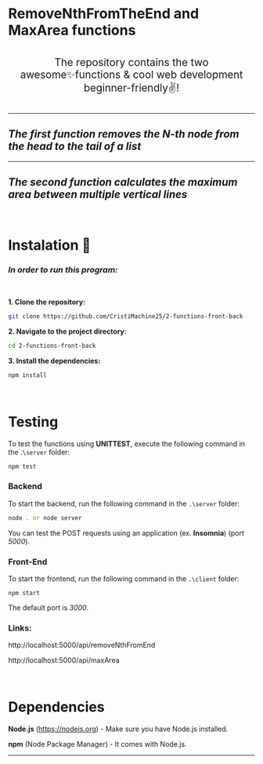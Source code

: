 # RemoveNthFromTheEnd and MaxArea functions
<br>
<div align= "center" style="font-size: 150%;">
    The repository contains the two awesome✨functions & cool web development
    beginner-friendly✌️!
</div>
<br>

-----------

## *The first function removes the N-th node from the head to the tail of a list*
---
## *The second function calculates the maximum area between multiple vertical lines*
<br />

# Instalation 🦾

### *In order to run this program:*
<br />

**1. Clone the repository:**

   ```bash
   git clone https://github.com/CristiMachine25/2-functions-front-back
   ```
**2. Navigate to the project directory:**

```bash
cd 2-functions-front-back
```
**3. Install the dependencies:**
```bash
npm install
```
<br />

# Testing

 To test the functions using **UNITTEST**, execute the following command in the .`\server` folder:
```javascript
npm test
```
 ### **Backend**
 To start the backend, run the following command in the `.\server` folder:
 ```javascript
 node . or node server
 ```
 You can test the POST requests using an application (ex. **Insomnia**) (port *5000*).

 ### **Front-End**
To start the frontend, run the following command in the `.\client` folder:
```
npm start
```
The default port is *3000*.

### **Links:**
http://localhost:5000/api/removeNthFromEnd

http://localhost:5000/api/maxArea

<br />

# Dependencies
**Node.js** (https://nodejs.org) - Make sure you have Node.js installed.

**npm** (Node Package Manager) - It comes with Node.js.

------------